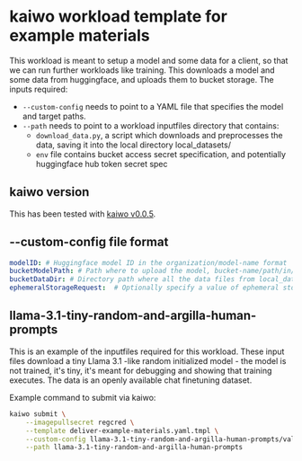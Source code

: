 # kaiwo workload template for example materials

This workload is meant to setup a model and some data for a client, so that we can run further workloads like training.
This downloads a model and some data from huggingface, and uploads them to bucket storage.
The inputs required:
- `--custom-config` needs to point to a YAML file that specifies the model and target paths.
- `--path` needs to point to a workload inputfiles directory that contains:
    - `download_data.py`, a script which downloads and preprocesses the data, saving it into the local directory local_datasets/
    - `env` file contains bucket access secret specification, and potentially huggingface hub token secret spec

## kaiwo version
This has been tested with [kaiwo v0.0.5](https://github.com/silogen/kaiwo/releases/tag/v.0.0.5).

## --custom-config file format

```yaml
modelID: # Huggingface model ID in the organization/model-name format
bucketModelPath: # Path where to upload the model, bucket-name/path/in/bucket/ending/in/desired-model-name
bucketDataDir: # Directory path where all the data files from local_datasets/ are uploaded to
ephemeralStorageRequest:  # Optionally specify a value of ephemeral storage that you reserve for this job. Can be useful to request enough space if you're downloading a very large model.
```

## llama-3.1-tiny-random-and-argilla-human-prompts
This is an example of the inputfiles required for this workload. These input files download a tiny Llama 3.1 -like random initialized model - the model is not trained, it's tiny, it's meant for debugging and showing that training executes. The data is an openly available chat finetuning dataset.

Example command to submit via kaiwo:
```bash
kaiwo submit \
    --imagepullsecret regcred \
    --template deliver-example-materials.yaml.tmpl \
    --custom-config llama-3.1-tiny-random-and-argilla-human-prompts/values.yaml \
    --path llama-3.1-tiny-random-and-argilla-human-prompts
```
